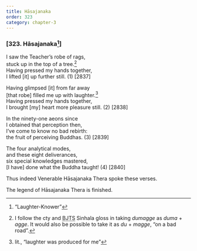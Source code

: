 ```yaml
---
title: Hāsajanaka
order: 323
category: chapter-3
---
```


### \[323. Hāsajanaka[^1]\]

I saw the Teacher’s robe of rags,  
stuck up in the top of a tree.[^2]  
Having pressed my hands together,  
I lifted \[it\] up further still. (1) \[2837\]

Having glimpsed \[it\] from far away  
\[that robe\] filled me up with laughter.[^3]  
Having pressed my hands together,  
I brought \[my\] heart more pleasure still. (2) \[2838\]

In the ninety-one aeons since  
I obtained that perception then,  
I’ve come to know no bad rebirth:  
the fruit of perceiving Buddhas. (3) \[2839\]

The four analytical modes,  
and these eight deliverances,  
six special knowledges mastered,  
\[I have\] done what the Buddha taught! (4) \[2840\]

Thus indeed Venerable Hāsajanaka Thera spoke these verses.

The legend of Hāsajanaka Thera is finished.

[^1]: “Laughter-Knower”

[^2]: I follow the cty and <abbr title="Buddha Jayanthi Tripitaka Series">BJTS</abbr> Sinhala gloss in taking *dumagge* as *duma* + *agge*. It would also be possible to take it as *du* + *magge*, “on a bad road”.

[^3]: lit., “laughter was produced for me”
